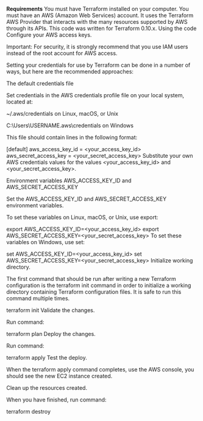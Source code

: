 **Requirements**
You must have Terraform installed on your computer.
You must have an AWS (Amazon Web Services) account.
It uses the Terraform AWS Provider that interacts with the many resources supported by AWS through its APIs.
This code was written for Terraform 0.10.x.
Using the code
Configure your AWS access keys.

Important: For security, it is strongly recommend that you use IAM users instead of the root account for AWS access.

Setting your credentials for use by Terraform can be done in a number of ways, but here are the recommended approaches:

The default credentials file

Set credentials in the AWS credentials profile file on your local system, located at:

~/.aws/credentials on Linux, macOS, or Unix

C:\Users\USERNAME\.aws\credentials on Windows

This file should contain lines in the following format:

[default]
aws_access_key_id = <your_access_key_id>
aws_secret_access_key = <your_secret_access_key>
Substitute your own AWS credentials values for the values <your_access_key_id> and <your_secret_access_key>.

Environment variables AWS_ACCESS_KEY_ID and AWS_SECRET_ACCESS_KEY

Set the AWS_ACCESS_KEY_ID and AWS_SECRET_ACCESS_KEY environment variables.

To set these variables on Linux, macOS, or Unix, use export:

export AWS_ACCESS_KEY_ID=<your_access_key_id>
export AWS_SECRET_ACCESS_KEY=<your_secret_access_key>
To set these variables on Windows, use set:

set AWS_ACCESS_KEY_ID=<your_access_key_id>
set AWS_SECRET_ACCESS_KEY=<your_secret_access_key>
Initialize working directory.

The first command that should be run after writing a new Terraform configuration is the terraform init command in order to initialize a working directory containing Terraform configuration files. It is safe to run this command multiple times.

terraform init
Validate the changes.

Run command:

terraform plan
Deploy the changes.

Run command:

terraform apply
Test the deploy.

When the terraform apply command completes, use the AWS console, you should see the new EC2 instance created.

Clean up the resources created.

When you have finished, run command:

terraform destroy
